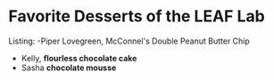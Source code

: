 # Favorite Desserts of the LEAF Lab 

Listing:
-Piper Lovegreen, McConnel's Double Peanut Butter Chip
- Kelly, **flourless chocolate cake**
- Sasha **chocolate mousse**

